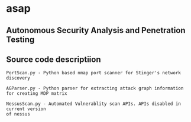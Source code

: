 # asap
## Autonomous Security Analysis and Penetration Testing

## Source code descriptiion
```
PortScan.py - Python based nmap port scanner for Stinger's network discovery
   
AGParser.py - Python parser for extracting attack graph information for creating MDP matrix

NessusScan.py - Automated Vulnerablity scan APIs. APIs disabled in current version 
of nessus

```           
